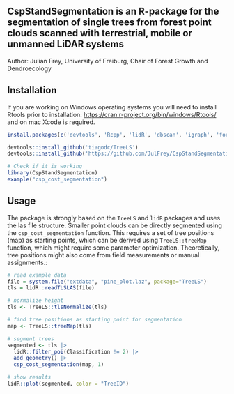 ## CspStandSegmentation is an R-package for the segmentation of single trees from forest point clouds scanned with terrestrial, mobile or unmanned LiDAR systems

Author: Julian Frey, University of Freiburg, Chair of Forest Growth and Dendroecology


## Installation

If you are working on Windows operating systems you will need to install Rtools prior to installation: <https://cran.r-project.org/bin/windows/Rtools/> and on mac Xcode is required. 

```R
install.packages(c('devtools', 'Rcpp', 'lidR', 'dbscan', 'igraph', 'foreach', 'parallel', 'doParallel','magrittr', 'data.table'))

devtools::install_github('tiagodc/TreeLS')
devtools::install_github('https://github.com/JulFrey/CspStandSegmentation')

# Check if it is working
library(CspStandSegmentation)
example("csp_cost_segmentation")

```

## Usage
The package is strongly based on the `TreeLS` and `lidR` packages and uses the las file structure. Smaller point clouds can be directly segmented using the ```csp_cost_segmentation``` function. This requires a set of tree positions (map) as starting points, which can be derived using ```TreeLS::treeMap``` function, which might require some parameter optimization. Theoretically, tree positions might also come from field measurements or manual assignments.:

```R
# read example data
file = system.file("extdata", "pine_plot.laz", package="TreeLS")
tls = lidR::readTLSLAS(file)

# normalize height
tls <- TreeLS::tlsNormalize(tls)

# find tree positions as starting point for segmentation
map <- TreeLS::treeMap(tls)

# segment trees
segmented <- tls |>
  lidR::filter_poi(Classification != 2) |>
  add_geometry() |>
  csp_cost_segmentation(map, 1)

# show results
lidR::plot(segmented, color = "TreeID")
```

